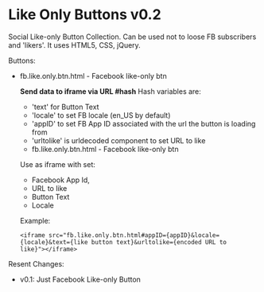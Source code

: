 Like Only Buttons v0.2
==========

Social Like-only Button Collection.
Can be used not to loose FB subscribers and 'likers'.
It uses HTML5, CSS, jQuery.


Buttons:
* fb.like.only.btn.html - Facebook like-only btn
  
  __Send data to iframe via URL #hash__
  Hash variables are:

  * 'text' for Button Text
  * 'locale' to set FB locale (en_US by default)
  * 'appID' to set FB App ID associated with the url the button is loading from
  * 'urltolike' is urldecoded component to set URL to like
  * fb.like.only.btn.html - Facebook like-only btn
  
  Use as iframe with set:

  * Facebook App Id,
  * URL to like
  * Button Text
  * Locale
  
  Example:
  ```html5
  <iframe src="fb.like.only.btn.html#appID={appID}&locale={locale}&text={like button text}&urltolike={encoded URL to      like}"></iframe>
  ```


Resent Changes:
* v0.1: Just Facebook Like-only Button
